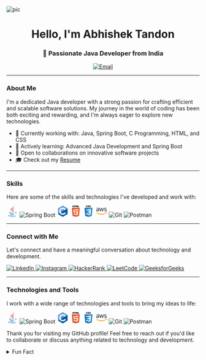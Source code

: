 <!-- GitHub Profile README -->

<!-- Header Image (You can replace this with a personal banner if desired) -->

<p>
  <img src="https://media.tenor.com/2unHkuoMLhcAAAAd/data-code.gif" alt="pic" />
  
</p>


<!-- Introduction -->
<h1 align="center" >Hello, I'm Abhishek Tandon</h1>
<h3 align="center">🚀 Passionate Java Developer from India</h3>

<!-- Email Badge -->
<p align="center">
  <a href="mailto:tandonabhishek245@gmail.com">
    <img src="https://img.shields.io/badge/Email-Contact%20Me-blue" alt="Email" />
  </a>
</p>

---

<!-- About Me Section -->
### About Me

I'm a dedicated Java developer with a strong passion for crafting efficient and scalable software solutions. My journey in the world of coding has been both exciting and rewarding, and I'm always eager to explore new technologies.

- 💼 Currently working with: Java, Spring Boot, C Programming, HTML, and CSS
- 🌱 Actively learning: Advanced Java Development and Spring Boot
- 👯 Open to collaborations on innovative software projects
- 🎓 Check out my [Resume](https://docs.google.com/document/d/1paNjovSrD4W1RP34llG0CK3gRo0i4FVd/edit?usp=sharing&ouid=104017589111202448870&rtpof=true&sd=true)

---

<!-- Skills Section -->
### Skills

Here are some of the skills and technologies I've developed and work with:

<p align="left">
  <img src="https://raw.githubusercontent.com/devicons/devicon/master/icons/java/java-original.svg" alt="Java" width="30" height="30" />
  <img src="https://www.vectorlogo.zone/logos/springio/springio-icon.svg" alt="Spring Boot" width="30" height="30" />
  <img src="https://raw.githubusercontent.com/devicons/devicon/master/icons/c/c-original.svg" alt="C Programming" width="30" height="30" />
  <img src="https://raw.githubusercontent.com/devicons/devicon/master/icons/html5/html5-original-wordmark.svg" alt="HTML" width="30" height="30" />
  <img src="https://raw.githubusercontent.com/devicons/devicon/master/icons/css3/css3-original-wordmark.svg" alt="CSS" width="30" height="30" />
  <img src="https://raw.githubusercontent.com/devicons/devicon/master/icons/amazonwebservices/amazonwebservices-original-wordmark.svg" alt="AWS" width="30" height="30" />
  <img src="https://www.vectorlogo.zone/logos/git-scm/git-scm-icon.svg" alt="Git" width="30" height="30" />
  <img src="https://www.vectorlogo.zone/logos/getpostman/getpostman-icon.svg" alt="Postman" width="30" height="30" />
</p>

---

<!-- Connect with Me Section -->
### Connect with Me

Let's connect and have a meaningful conversation about technology and development.

<p align="left">
  <a href="https://www.linkedin.com/in/er-abhishek-tandon-3120a1220/">
    <img src="https://img.shields.io/badge/-blue?style=for-the-badge&logo=linkedin" alt="LinkedIn" />
  </a>
  <a href="https://www.instagram.com/abhi_tandon25/">
    <img src="https://img.shields.io/badge/-ff69b4?style=for-the-badge&logo=instagram" alt="Instagram" />
  </a>
  <a href="https://www.hackerrank.com/tandonabhishek21">
    <img src="https://img.shields.io/badge/-brightgreen?style=for-the-badge&logo=hackerrank" alt="HackerRank" />
  </a>
  <a href="https://leetcode.com/AbhiTandon2617">
    <img src="https://img.shields.io/badge/-orange?style=for-the-badge&logo=leetcode" alt="LeetCode" />
  </a>
  <a href="https://auth.geeksforgeeks.org/user/tandon245">
    <img src="https://img.shields.io/badge/-yellow?style=for-the-badge&logo=geeksforgeeks" alt="GeeksforGeeks" />
  </a>
</p>

---

<!-- Technologies and Tools Section -->
### Technologies and Tools

I work with a wide range of technologies and tools to bring my ideas to life:

<p align="left">
  <img src="https://raw.githubusercontent.com/devicons/devicon/master/icons/java/java-original.svg" alt="Java" width="30" height="30" />
  <img src="https://www.vectorlogo.zone/logos/springio/springio-icon.svg" alt="Spring Boot" width="30" height="30" />
  <img src="https://raw.githubusercontent.com/devicons/devicon/master/icons/c/c-original.svg" alt="C Programming" width="30" height="30" />
  <img src="https://raw.githubusercontent.com/devicons/devicon/master/icons/html5/html5-original-wordmark.svg" alt="HTML" width="30" height="30" />
  <img src="https://raw.githubusercontent.com/devicons/devicon/master/icons/css3/css3-original-wordmark.svg" alt="CSS" width="30" height="30" />
  <img src="https://raw.githubusercontent.com/devicons/devicon/master/icons/amazonwebservices/amazonwebservices-original-wordmark.svg" alt="AWS" width="30" height="30" />
  <img src="https://www.vectorlogo.zone/logos/git-scm/git-scm-icon.svg" alt="Git" width="30" height="30" />
  <img src="https://www.vectorlogo.zone/logos/getpostman/getpostman-icon.svg" alt="Postman" width="30" height="30" />
</p>




Thank you for visiting my GitHub profile! Feel free to reach out if you'd like to collaborate or discuss anything related to technology and development.

<!-- Fun Fact Section (You can replace this with another interesting fact if desired) -->
<details>
  <summary>Fun Fact</summary>
  🎸 I aspire to learn how to play the guitar someday.
</details>
